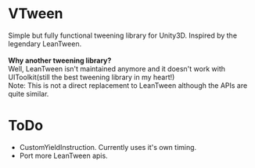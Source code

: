# VTween
 Simple but fully functional tweening library for Unity3D. Inspired by the legendary LeanTween.  
 <br>**Why another tweening library?**</br>
 Well, LeanTween isn't maintained anymore and it doesn't work with UIToolkit(still the best tweening library in my heart!)  
 Note: This is not a direct replacement to LeanTween although the APIs are quite similar.
 
 
 # ToDo  
 - CustomYieldInstruction. Currently uses it's own timing.  
 - Port more LeanTween apis.    
 
